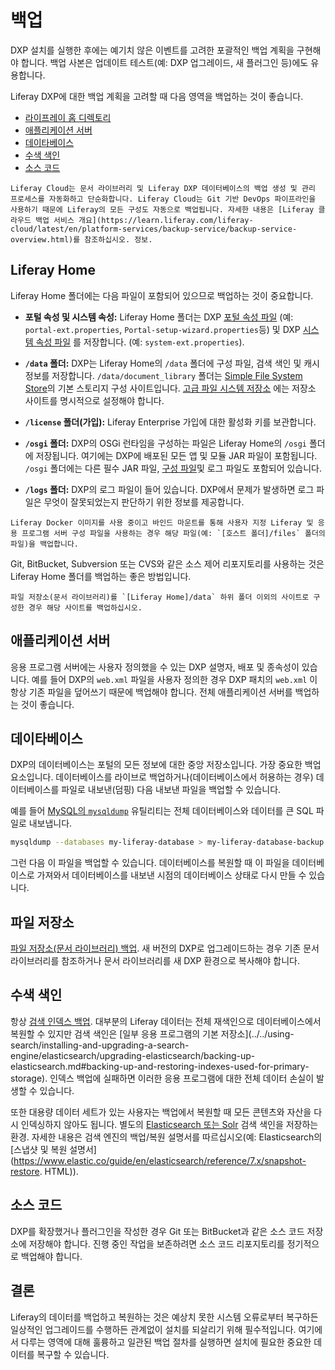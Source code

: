 # 백업

DXP 설치를 실행한 후에는 예기치 않은 이벤트를 고려한 포괄적인 백업 계획을 구현해야 합니다. 백업 사본은 업데이트 테스트(예: DXP 업그레이드, 새 플러그인 등)에도 유용합니다.

Liferay DXP에 대한 백업 계획을 고려할 때 다음 영역을 백업하는 것이 좋습니다.

* [라이프레이 홈 디렉토리](#liferay-home)
* [애플리케이션 서버](#application-server)
* [데이타베이스](#database)
* [수색 색인](#search-indexes)
* [소스 코드](#source-code)

```{note}
Liferay Cloud는 문서 라이브러리 및 Liferay DXP 데이터베이스의 백업 생성 및 관리 프로세스를 자동화하고 단순화합니다. Liferay Cloud는 Git 기반 DevOps 파이프라인을 사용하기 때문에 Liferay의 모든 구성도 자동으로 백업됩니다. 자세한 내용은 [Liferay 클라우드 백업 서비스 개요](https://learn.liferay.com/liferay-cloud/latest/en/platform-services/backup-service/backup-service-overview.html)를 참조하십시오. 정보.
```

## Liferay Home

Liferay Home 폴더에는 다음 파일이 포함되어 있으므로 백업하는 것이 중요합니다.

* **포털 속성 및 시스템 속성:** Liferay Home 폴더는 DXP [포털 속성 파일](../reference/portal-properties.md) (예: `portal-ext.properties`, `Portal-setup-wizard.properties`등) 및 DXP [시스템 속성 파일](../reference/system-properties.md) 를 저장합니다. (예: `system-ext.properties`).

* **`/data` 폴더:** DXP는 Liferay Home의 `/data` 폴더에 구성 파일, 검색 색인 및 캐시 정보를 저장합니다. `/data/document_library` 폴더는 [Simple File System Store](../../system-administration/file-storage/other-file-store-types/simple-file-system-store.md)의 기본 스토리지 구성 사이트입니다. [고급 파일 시스템 저장소](../../system-administration/file-storage.md) 에는 저장소 사이트를 명시적으로 설정해야 합니다.

* **`/license` 폴더(가입):** Liferay Enterprise 가입에 대한 활성화 키를 보관합니다.

* **`/osgi` 폴더:** DXP의 OSGi 런타임을 구성하는 파일은 Liferay Home의 `/osgi` 폴더에 저장됩니다. 여기에는 DXP에 배포된 모든 앱 및 모듈 JAR 파일이 포함됩니다. `/osgi` 폴더에는 다른 필수 JAR 파일, [구성 파일](https://help.liferay.com/hc/en-us/articles/360029131651-Understanding-System-Configuration-Files)및 로그 파일도 포함되어 있습니다.

* **`/logs` 폴더:** DXP의 로그 파일이 들어 있습니다. DXP에서 문제가 발생하면 로그 파일은 무엇이 잘못되었는지 판단하기 위한 정보를 제공합니다.

```{note}
Liferay Docker 이미지를 사용 중이고 바인드 마운트를 통해 사용자 지정 Liferay 및 응용 프로그램 서버 구성 파일을 사용하는 경우 해당 파일(예: `[호스트 폴더]/files` 폴더의 파일)을 백업합니다.
```

Git, BitBucket, Subversion 또는 CVS와 같은 소스 제어 리포지토리를 사용하는 것은 Liferay Home 폴더를 백업하는 좋은 방법입니다.

```{important}
파일 저장소(문서 라이브러리)를 `[Liferay Home]/data` 하위 폴더 이외의 사이트로 구성한 경우 해당 사이트를 백업하십시오.
```

## 애플리케이션 서버

응용 프로그램 서버에는 사용자 정의했을 수 있는 DXP 설명자, 배포 및 종속성이 있습니다. 예를 들어 DXP의 `web.xml` 파일을 사용자 정의한 경우 DXP 패치의 `web.xml` 이 항상 기존 파일을 덮어쓰기 때문에 백업해야 합니다. 전체 애플리케이션 서버를 백업하는 것이 좋습니다.

## 데이타베이스

DXP의 데이터베이스는 포털의 모든 정보에 대한 중앙 저장소입니다. 가장 중요한 백업 요소입니다. 데이터베이스를 라이브로 백업하거나(데이터베이스에서 허용하는 경우) 데이터베이스를 파일로 내보낸(덤핑) 다음 내보낸 파일을 백업할 수 있습니다.

예를 들어 [MySQL의 `mysqldump`](https://dev.mysql.com/doc/refman/5.7/en/using-mysqldump.html) 유틸리티는 전체 데이터베이스와 데이터를 큰 SQL 파일로 내보냅니다.

```bash
mysqldump --databases my-liferay-database > my-liferay-database-backup.sql
```

그런 다음 이 파일을 백업할 수 있습니다. 데이터베이스를 복원할 때 이 파일을 데이터베이스로 가져와서 데이터베이스를 내보낸 시점의 데이터베이스 상태로 다시 만들 수 있습니다.

## 파일 저장소

[파일 저장소(문서 라이브러리) 백업](../../system-administration/file-storage.md). 새 버전의 DXP로 업그레이드하는 경우 기존 문서 라이브러리를 참조하거나 문서 라이브러리를 새 DXP 환경으로 복사해야 합니다.

## 수색 색인

항상 [검색 인덱스 백업](./../../using-search/installing-and-upgrading-a-search-engine/elasticsearch/upgrading-elasticsearch/backing-up-elasticsearch.md). 대부분의 Liferay 데이터는 전체 재색인으로 데이터베이스에서 복원할 수 있지만 검색 색인은 [일부 응용 프로그램의 기본 저장소](../../using-search/installing-and-upgrading-a-search- engine/elasticsearch/upgrading-elasticsearch/backing-up-elasticsearch.md#backing-up-and-restoring-indexes-used-for-primary-storage). 인덱스 백업에 실패하면 이러한 응용 프로그램에 대한 전체 데이터 손실이 발생할 수 있습니다.

또한 대용량 데이터 세트가 있는 사용자는 백업에서 복원할 때 모든 콘텐츠와 자산을 다시 인덱싱하지 않아도 됩니다. 별도의 [Elasticsearch 또는 Solr](../../using-search/installing-and-upgrading-a-search-engine/installing-a-search-engine.md ) 검색 색인을 저장하는 환경. 자세한 내용은 검색 엔진의 백업/복원 설명서를 따르십시오(예: Elasticsearch의 [스냅샷 및 복원 설명서](https://www.elastic.co/guide/en/elasticsearch/reference/7.x/snapshot-restore. HTML)).

## 소스 코드

DXP를 확장했거나 플러그인을 작성한 경우 Git 또는 BitBucket과 같은 소스 코드 저장소에 저장해야 합니다. 진행 중인 작업을 보존하려면 소스 코드 리포지토리를 정기적으로 백업해야 합니다.

## 결론

Liferay의 데이터를 백업하고 복원하는 것은 예상치 못한 시스템 오류로부터 복구하든 일상적인 업그레이드를 수행하든 관계없이 설치를 되살리기 위해 필수적입니다. 여기에서 다루는 영역에 대해 훌륭하고 일관된 백업 절차를 실행하면 설치에 필요한 중요한 데이터를 복구할 수 있습니다.